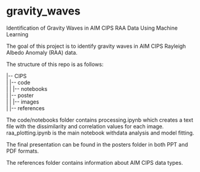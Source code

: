 # gravity_waves
Identification of Gravity Waves in AIM CIPS RAA Data Using Machine Learning

The goal of this project is to identify gravity waves in AIM CIPS Rayleigh Albedo Anomaly (RAA) data.

The structure of this repo is as follows:

|-- CIPS  
| |-- code  
| | |-- notebooks  
| |-- poster  
| | |-- images  
| |-- references  

The code/notebooks folder contains processing.ipynb which creates a text file with the dissimilarity and correlation values for each image. raa_plotting.ipynb is the main notebook withdata analysis and model fitting.

The final presentation can be found in the posters folder in both PPT and PDF formats.

The references folder contains information about AIM CIPS data types.
